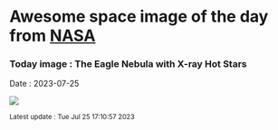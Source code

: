
# Awesome space image of the day from [NASA](https://api.nasa.gov/)

### Today image : The Eagle Nebula with X-ray Hot Stars
Date : 2023-07-25

![](https://apod.nasa.gov/apod/image/2307/EagleStars_NASA_960.jpg)

<small>Latest update : Tue Jul 25 17:10:57 2023</small>
        